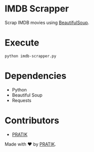 # IMDB Scrapper
Scrap IMDB movies using [BeautifulSoup](https://www.crummy.com/software/BeautifulSoup/bs4/doc/).

# Execute
`python imdb-scrapper.py`

# Dependencies
* Python
* Beautiful Soup
* Requests

# Contributors
* [PRATIK](https://github.com/pratikstemkar)

Made with :heart: by [PRATIK](https://github.com/pratikstemkar).